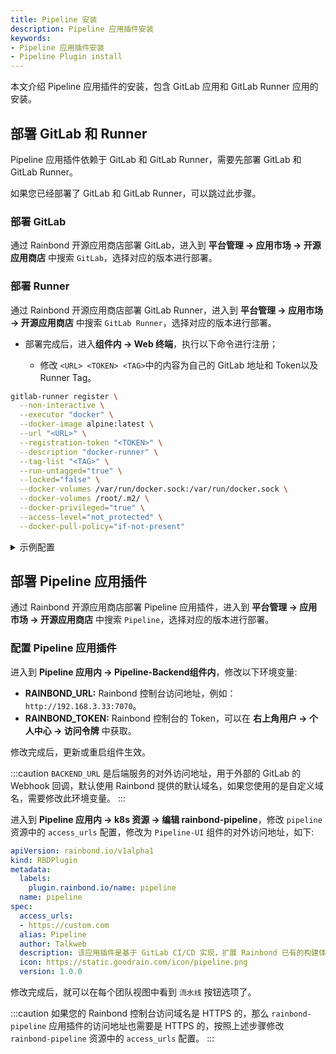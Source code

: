 ```yaml
---
title: Pipeline 安装
description: Pipeline 应用插件安装
keywords:
- Pipeline 应用插件安装
- Pipeline Plugin install
---
```


本文介绍 Pipeline 应用插件的安装，包含 GitLab 应用和 GitLab Runner 应用的安装。

## 部署 GitLab 和 Runner

Pipeline 应用插件依赖于 GitLab 和 GitLab Runner，需要先部署 GitLab 和 GitLab Runner。

如果您已经部署了 GitLab 和 GitLab Runner，可以跳过此步骤。

### 部署 GitLab

通过 Rainbond 开源应用商店部署 GitLab，进入到 **平台管理 -> 应用市场 -> 开源应用商店** 中搜索 `GitLab`，选择对应的版本进行部署。

### 部署 Runner

通过 Rainbond 开源应用商店部署 GitLab Runner，进入到 **平台管理 -> 应用市场 -> 开源应用商店** 中搜索 `GitLab Runner`，选择对应的版本进行部署。

* 部署完成后，进入**组件内 -> Web 终端**，执行以下命令进行注册；

  * 修改 `<URL> <TOKEN> <TAG>`中的内容为自己的 GitLab 地址和 Token以及 Runner Tag。

```bash
gitlab-runner register \
  --non-interactive \
  --executor "docker" \
  --docker-image alpine:latest \
  --url "<URL>" \
  --registration-token "<TOKEN>" \
  --description "docker-runner" \
  --tag-list "<TAG>" \
  --run-untagged="true" \
  --locked="false" \
  --docker-volumes /var/run/docker.sock:/var/run/docker.sock \
  --docker-volumes /root/.m2/ \
  --docker-privileged="true" \
  --access-level="not_protected" \
  --docker-pull-policy="if-not-present"
```

<details>
  <summary>示例配置</summary>
  <div>

```bash
gitlab-runner register \
  --non-interactive \
  --executor "docker" \
  --docker-image alpine:latest \
  --url "http://80.gr6f750c.o67iknar.b5037d.grapps.cn" \
  --registration-token "yN7nsCp2U_Ry_S_NAUxs" \
  --description "docker-runner" \
  --tag-list "shanghai-runner" \
  --run-untagged="true" \
  --locked="false" \
  --docker-volumes /var/run/docker.sock:/var/run/docker.sock \
  --docker-volumes /root/.m2/ \
  --docker-privileged="true" \
  --access-level="not_protected" \
  --docker-pull-policy="if-not-present"
```

  </div>
</details>

## 部署 Pipeline 应用插件

通过 Rainbond 开源应用商店部署 Pipeline 应用插件，进入到 **平台管理 -> 应用市场 -> 开源应用商店** 中搜索 `Pipeline`，选择对应的版本进行部署。

### 配置 Pipeline 应用插件

进入到 **Pipeline 应用内 -> Pipeline-Backend组件内**，修改以下环境变量:

* **RAINBOND_URL:** Rainbond 控制台访问地址，例如：`http://192.168.3.33:7070`。
* **RAINBOND_TOKEN:** Rainbond 控制台的 Token，可以在 **右上角用户 -> 个人中心 -> 访问令牌** 中获取。

修改完成后，更新或重启组件生效。

:::caution
`BACKEND_URL` 是后端服务的对外访问地址，用于外部的 GitLab 的 Webhook 回调，默认使用 Rainbond 提供的默认域名，如果您使用的是自定义域名，需要修改此环境变量。
:::

进入到 **Pipeline 应用内 -> k8s 资源 -> 编辑 rainbond-pipeline**，修改 `pipeline` 资源中的 `access_urls` 配置，修改为 `Pipeline-UI` 组件的对外访问地址，如下:

```yaml
apiVersion: rainbond.io/v1alpha1
kind: RBDPlugin
metadata:
  labels:
    plugin.rainbond.io/name: pipeline
  name: pipeline
spec:
  access_urls:
  - https://custom.com
  alias: Pipeline
  author: Talkweb
  description: 该应用插件是基于 GitLab CI/CD 实现，扩展 Rainbond 已有的构建体系。
  icon: https://static.goodrain.com/icon/pipeline.png
  version: 1.0.0
```

修改完成后，就可以在每个团队视图中看到 `流水线` 按钮选项了。

:::caution
如果您的 Rainbond 控制台访问域名是 HTTPS 的，那么 `rainbond-pipeline` 应用插件的访问地址也需要是 HTTPS 的，按照上述步骤修改 `rainbond-pipeline` 资源中的 `access_urls` 配置。
:::